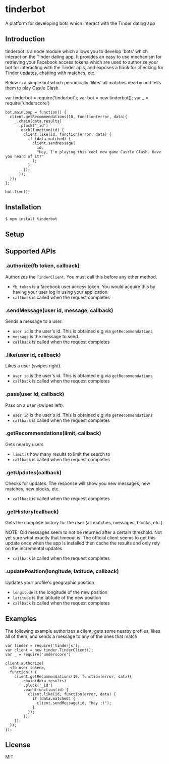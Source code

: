# tinderbot

  A platform for developing bots which interact with the Tinder dating app

## Introduction

  tinderbot is a node module which allows you to develop 'bots' which interact on the Tinder dating app. 
  It provides an easy to use mechanism for retrieving your Facebook access tokens which are used to authorize your bot for interacting with the Tinder apis, and exposes
  a hook for checking for Tinder updates, chatting with matches, etc. 
  
  Below is a simple bot which periodically 'likes' all matches nearby and tells them to play Castle Clash.
  
  var tinderbot = require('tinderbot');
    var bot = new tinderbot();
    var _ = require('underscore')
    
    bot.mainLoop = function() {
      client.getRecommendations(10, function(error, data){
        _.chain(data.results)
          .pluck('_id')
          .each(function(id) {
            client.like(id, function(error, data) {
              if (data.matched) {
                client.sendMessage(
                  id,
                  "Hey, I'm playing this cool new game Castle Clash. Have you heard of it?"
                );
              }
            });
          });
      });
    };
    
    bot.live();
  
## Installation

    $ npm install tinderbot
    
## Setup 



## Supported APIs

### .authorize(fb token, callback)

  Authorizes the `TinderClient`. You must call this before any other method.
  
* `fb token` is a facebook user access token. You would acquire this by having your user log in using your application 
* `callback` is called when the request completes 

### .sendMessage(user id, message, callback)

  Sends a message to a user. 
  
* `user id` is the user's id. This is obtained e.g via `getRecommendations` 
* `message` is the message to send. 
* `callback` is called when the request completes 

### .like(user id, callback)
  
  Likes a user (swipes right).
  
* `user id` is the user's id. This is obtained e.g  via `getRecommendations`
* `callback` is called when the request completes 

### .pass(user id, callback)

  Pass on a user (swipes left).
  
* `user id` is the user's id. This is obtained e.g  via `getRecommendations`
* `callback` is called when the request completes 

### .getRecommendations(limit, callback)

  Gets nearby users
  
* `limit` is how many results to limit the search to 
* `callback` is called when the request completes 

### .getUpdates(callback)

  Checks for updates. The response will show you new messages, new matches, new blocks, etc. 
  
* `callback` is called when the request completes 

### .getHistory(callback)

  Gets the complete history for the user (all matches, messages, blocks, etc.).
  
  NOTE: Old messages seem to not be returned after a certain threshold. Not yet sure what exactly that timeout is. The official client seems to get this update once when the app is installed then cache the results and only rely on the incremental updates

* `callback` is called when the request completes 

### .updatePosition(longitude, latitude, callback)

  Updates your profile's geographic position

* `longitude` is the longitude of the new position
* `latitude` is the latitude of the new position
* `callback` is called when the request completes 


## Examples

  The following example authorizes a client, gets some nearby profiles, likes all of them, and sends a message to any of the ones that match
  
    var tinder = require('tinderjs');
    var client = new tinder.TinderClient();
    var _ = require('underscore')
    
    client.authorize(
      <fb user token>,
      function() {
        client.getRecommendations(10, function(error, data){
          _.chain(data.results)
            .pluck('_id')
            .each(function(id) {
              client.like(id, function(error, data) {
                if (data.matched) {
                  client.sendMessage(id, "hey ;)");
                }
              });
            });
        });
      });
    });
    
## License

  MIT